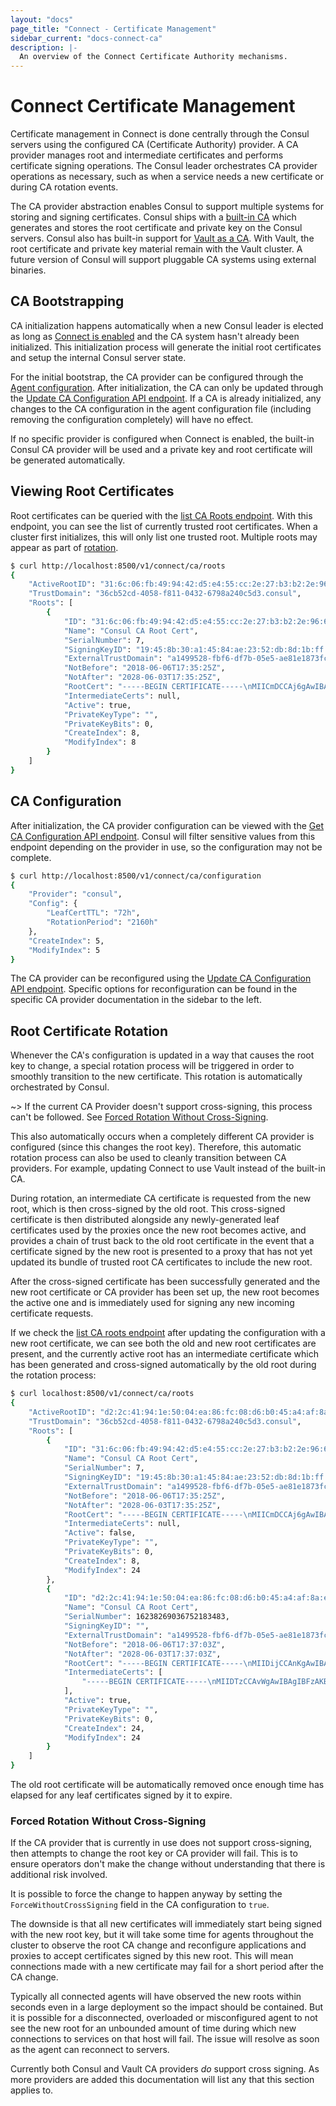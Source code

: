```yaml
---
layout: "docs"
page_title: "Connect - Certificate Management"
sidebar_current: "docs-connect-ca"
description: |-
  An overview of the Connect Certificate Authority mechanisms.
---
```


# Connect Certificate Management

Certificate management in Connect is done centrally through the Consul
servers using the configured CA (Certificate Authority) provider. A CA provider
manages root and intermediate certificates and performs certificate signing
operations. The Consul leader orchestrates CA provider operations as necessary,
such as when a service needs a new certificate or during CA rotation events.

The CA provider abstraction enables Consul to support multiple systems for
storing and signing certificates. Consul ships with a
[built-in CA](/docs/connect/ca/consul.html) which generates and stores the
root certificate and private key on the Consul servers. Consul also has
built-in support for
[Vault as a CA](/docs/connect/ca/vault.html). With Vault, the root certificate
and private key material remain with the Vault cluster. A future version of
Consul will support pluggable CA systems using external binaries.

## CA Bootstrapping

CA initialization happens automatically when a new Consul leader is elected
as long as
[Connect is enabled](/docs/connect/configuration.html#enable-connect-on-the-cluster)
and the CA system hasn't already been initialized. This initialization process
will generate the initial root certificates and setup the internal Consul server
state.

For the initial bootstrap, the CA provider can be configured through the
[Agent configuration](/docs/agent/options.html#connect_ca_config). After
initialization, the CA can only be updated through the
[Update CA Configuration API endpoint](/api/connect/ca.html#update-ca-configuration).
If a CA is already initialized, any changes to the CA configuration in the
agent configuration file (including removing the configuration completely)
will have no effect.

If no specific provider is configured when Connect is enabled, the built-in
Consul CA provider will be used and a private key and root certificate will
be generated automatically.

## Viewing Root Certificates

Root certificates can be queried with the
[list CA Roots endpoint](/api/connect/ca.html#list-ca-root-certificates).
With this endpoint, you can see the list of currently trusted root certificates.
When a cluster first initializes, this will only list one trusted root. Multiple
roots may appear as part of
[rotation](#).

```bash
$ curl http://localhost:8500/v1/connect/ca/roots
{
    "ActiveRootID": "31:6c:06:fb:49:94:42:d5:e4:55:cc:2e:27:b3:b2:2e:96:67:3e:7e",
    "TrustDomain": "36cb52cd-4058-f811-0432-6798a240c5d3.consul",
    "Roots": [
        {
            "ID": "31:6c:06:fb:49:94:42:d5:e4:55:cc:2e:27:b3:b2:2e:96:67:3e:7e",
            "Name": "Consul CA Root Cert",
            "SerialNumber": 7,
            "SigningKeyID": "19:45:8b:30:a1:45:84:ae:23:52:db:8d:1b:ff:a9:09:db:fc:2a:72:39:ae:da:11:53:f4:37:5c:de:d1:68:d8",
            "ExternalTrustDomain": "a1499528-fbf6-df7b-05e5-ae81e1873fc4",
            "NotBefore": "2018-06-06T17:35:25Z",
            "NotAfter": "2028-06-03T17:35:25Z",
            "RootCert": "-----BEGIN CERTIFICATE-----\nMIICmDCCAj6gAwIBAgIBBzAKBggqhkjOPQQDAjAWMRQwEgYDVQQDEwtDb25zdWwg\nQ0EgNzAeFw0xODA2MDYxNzM1MjVaFw0yODA2MDMxNzM1MjVaMBYxFDASBgNVBAMT\nC0NvbnN1bCBDQSA3MFkwEwYHKoZIzj0CAQYIKoZIzj0DAQcDQgAEgo09lpx63bHw\ncSXeeoSpHpHgyzX1Q8ewJ3RUg6Ie8Howbs/QBz1y/kGxsF35HXij3YrqhgQyPPx4\nbQ8FH2YR4aOCAXswggF3MA4GA1UdDwEB/wQEAwIBhjAPBgNVHRMBAf8EBTADAQH/\nMGgGA1UdDgRhBF8xOTo0NTo4YjozMDphMTo0NTo4NDphZToyMzo1MjpkYjo4ZDox\nYjpmZjphOTowOTpkYjpmYzoyYTo3MjozOTphZTpkYToxMTo1MzpmNDozNzo1Yzpk\nZTpkMTo2ODpkODBqBgNVHSMEYzBhgF8xOTo0NTo4YjozMDphMTo0NTo4NDphZToy\nMzo1MjpkYjo4ZDoxYjpmZjphOTowOTpkYjpmYzoyYTo3MjozOTphZTpkYToxMTo1\nMzpmNDozNzo1YzpkZTpkMTo2ODpkODA/BgNVHREEODA2hjRzcGlmZmU6Ly8zNmNi\nNTJjZC00MDU4LWY4MTEtMDQzMi02Nzk4YTI0MGM1ZDMuY29uc3VsMD0GA1UdHgEB\n/wQzMDGgLzAtgiszNmNiNTJjZC00MDU4LWY4MTEtMDQzMi02Nzk4YTI0MGM1ZDMu\nY29uc3VsMAoGCCqGSM49BAMCA0gAMEUCIHl6UDdouw8Fzn/oDHputAxt3UFbVg/U\nvC6jWPuqqMwmAiEAkvMadtwjtNU7m/AQRJrj1LeG3eXw7dWO8SlI2fEs0yY=\n-----END CERTIFICATE-----\n",
            "IntermediateCerts": null,
            "Active": true,
            "PrivateKeyType": "",
            "PrivateKeyBits": 0,
            "CreateIndex": 8,
            "ModifyIndex": 8
        }
    ]
}
```

## CA Configuration

After initialization, the CA provider configuration can be viewed with the
[Get CA Configuration API endpoint](/api/connect/ca.html#get-ca-configuration).
Consul will filter sensitive values from this endpoint depending on the
provider in use, so the configuration may not be complete.

```bash
$ curl http://localhost:8500/v1/connect/ca/configuration
{
    "Provider": "consul",
    "Config": {
        "LeafCertTTL": "72h",
        "RotationPeriod": "2160h"
    },
    "CreateIndex": 5,
    "ModifyIndex": 5
}
```

The CA provider can be reconfigured using the
[Update CA Configuration API endpoint](/api/connect/ca.html#update-ca-configuration).
Specific options for reconfiguration can be found in the specific
CA provider documentation in the sidebar to the left.

## Root Certificate Rotation

Whenever the CA's configuration is updated in a way that causes the root key to
change, a special rotation process will be triggered in order to smoothly
transition to the new certificate. This rotation is automatically orchestrated
by Consul.

~> If the current CA Provider doesn't support cross-signing, this process can't
be followed. See [Forced Rotation Without
Cross-Signing](#forced-rotation-without-cross-signing).

This also automatically occurs when a completely different CA provider is
configured (since this changes the root key). Therefore, this automatic rotation
process can also be used to cleanly transition between CA providers. For example,
updating Connect to use Vault instead of the built-in CA.

During rotation, an intermediate CA certificate is requested from the new root,
which is then cross-signed by the old root. This cross-signed certificate is
then distributed alongside any newly-generated leaf certificates used by the
proxies once the new root becomes active, and provides a chain of trust back to
the old root certificate in the event that a certificate signed by the new root
is presented to a proxy that has not yet updated its bundle of trusted root CA
certificates to include the new root.

After the cross-signed certificate has been successfully generated and the new root
certificate or CA provider has been set up, the new root becomes the active one
and is immediately used for signing any new incoming certificate requests.

If we check the [list CA roots
endpoint](/api/connect/ca.html#list-ca-root-certificates) after updating the
configuration with a new root certificate, we can see both the old and new root
certificates are present, and the currently active root has an intermediate
certificate which has been generated and cross-signed automatically by the old
root during the rotation process:

```bash
$ curl localhost:8500/v1/connect/ca/roots
{
    "ActiveRootID": "d2:2c:41:94:1e:50:04:ea:86:fc:08:d6:b0:45:a4:af:8a:eb:76:a0",
    "TrustDomain": "36cb52cd-4058-f811-0432-6798a240c5d3.consul",
    "Roots": [
        {
            "ID": "31:6c:06:fb:49:94:42:d5:e4:55:cc:2e:27:b3:b2:2e:96:67:3e:7e",
            "Name": "Consul CA Root Cert",
            "SerialNumber": 7,
            "SigningKeyID": "19:45:8b:30:a1:45:84:ae:23:52:db:8d:1b:ff:a9:09:db:fc:2a:72:39:ae:da:11:53:f4:37:5c:de:d1:68:d8",
            "ExternalTrustDomain": "a1499528-fbf6-df7b-05e5-ae81e1873fc4",
            "NotBefore": "2018-06-06T17:35:25Z",
            "NotAfter": "2028-06-03T17:35:25Z",
            "RootCert": "-----BEGIN CERTIFICATE-----\nMIICmDCCAj6gAwIBAgIBBzAKBggqhkjOPQQDAjAWMRQwEgYDVQQDEwtDb25zdWwg\nQ0EgNzAeFw0xODA2MDYxNzM1MjVaFw0yODA2MDMxNzM1MjVaMBYxFDASBgNVBAMT\nC0NvbnN1bCBDQSA3MFkwEwYHKoZIzj0CAQYIKoZIzj0DAQcDQgAEgo09lpx63bHw\ncSXeeoSpHpHgyzX1Q8ewJ3RUg6Ie8Howbs/QBz1y/kGxsF35HXij3YrqhgQyPPx4\nbQ8FH2YR4aOCAXswggF3MA4GA1UdDwEB/wQEAwIBhjAPBgNVHRMBAf8EBTADAQH/\nMGgGA1UdDgRhBF8xOTo0NTo4YjozMDphMTo0NTo4NDphZToyMzo1MjpkYjo4ZDox\nYjpmZjphOTowOTpkYjpmYzoyYTo3MjozOTphZTpkYToxMTo1MzpmNDozNzo1Yzpk\nZTpkMTo2ODpkODBqBgNVHSMEYzBhgF8xOTo0NTo4YjozMDphMTo0NTo4NDphZToy\nMzo1MjpkYjo4ZDoxYjpmZjphOTowOTpkYjpmYzoyYTo3MjozOTphZTpkYToxMTo1\nMzpmNDozNzo1YzpkZTpkMTo2ODpkODA/BgNVHREEODA2hjRzcGlmZmU6Ly8zNmNi\nNTJjZC00MDU4LWY4MTEtMDQzMi02Nzk4YTI0MGM1ZDMuY29uc3VsMD0GA1UdHgEB\n/wQzMDGgLzAtgiszNmNiNTJjZC00MDU4LWY4MTEtMDQzMi02Nzk4YTI0MGM1ZDMu\nY29uc3VsMAoGCCqGSM49BAMCA0gAMEUCIHl6UDdouw8Fzn/oDHputAxt3UFbVg/U\nvC6jWPuqqMwmAiEAkvMadtwjtNU7m/AQRJrj1LeG3eXw7dWO8SlI2fEs0yY=\n-----END CERTIFICATE-----\n",
            "IntermediateCerts": null,
            "Active": false,
            "PrivateKeyType": "",
            "PrivateKeyBits": 0,
            "CreateIndex": 8,
            "ModifyIndex": 24
        },
        {
            "ID": "d2:2c:41:94:1e:50:04:ea:86:fc:08:d6:b0:45:a4:af:8a:eb:76:a0",
            "Name": "Consul CA Root Cert",
            "SerialNumber": 16238269036752183483,
            "SigningKeyID": "",
            "ExternalTrustDomain": "a1499528-fbf6-df7b-05e5-ae81e1873fc4",
            "NotBefore": "2018-06-06T17:37:03Z",
            "NotAfter": "2028-06-03T17:37:03Z",
            "RootCert": "-----BEGIN CERTIFICATE-----\nMIIDijCCAnKgAwIBAgIJAOFZ66em1qC7MA0GCSqGSIb3DQEBCwUAMGIxCzAJBgNV\nBAYTAlVTMRMwEQYDVQQIDApDYWxpZm9ybmlhMRYwFAYDVQQHDA1TYW4gRnJhbmNp\nc2NvMRIwEAYDVQQKDAlIYXNoaUNvcnAxEjAQBgNVBAMMCWxvY2FsaG9zdDAeFw0x\nODA2MDYxNzM3MDNaFw0yODA2MDMxNzM3MDNaMGIxCzAJBgNVBAYTAlVTMRMwEQYD\nVQQIDApDYWxpZm9ybmlhMRYwFAYDVQQHDA1TYW4gRnJhbmNpc2NvMRIwEAYDVQQK\nDAlIYXNoaUNvcnAxEjAQBgNVBAMMCWxvY2FsaG9zdDCCASIwDQYJKoZIhvcNAQEB\nBQADggEPADCCAQoCggEBAK6ostXN6W093EpI3RDNQDwC1Gq3lPNoodL5XRaVVIBU\n3X5iC+Ttk02p67cHUguh4ZrWr3o3Dzxm+gKK0lfZLW0nNYNPAIGZWQD9zVSx1Lqt\n8X0pd+fhMV5coQrh3YIG/vy17IBTSBuRUX0mXOKjOeJJlrw1HQZ8pfm7WX6LFul2\nXszvgn5K1XR+9nhPy6K2bv99qsY0sm7AqCS2BjYBW8QmNngJOdLPdhyFh7invyXe\nPqgujc/KoA3P6e3/G7bJZ9+qoQMK8uwD7PxtA2hdQ9t0JGPsyWgzhwfBxWdBWRzV\nRvVi6Yu2tvw3QrjdeKQ5Ouw9FUb46VnTU7jTO974HjkCAwEAAaNDMEEwPwYDVR0R\nBDgwNoY0c3BpZmZlOi8vMzZjYjUyY2QtNDA1OC1mODExLTA0MzItNjc5OGEyNDBj\nNWQzLmNvbnN1bDANBgkqhkiG9w0BAQsFAAOCAQEATHgCro9VXj7JbH/tlB6f/KWf\n7r98+rlUE684ZRW9XcA9uUA6y265VPnemsC/EykPsririoh8My1jVPuEfgMksR39\n9eMDJKfutvSpLD1uQqZE8hu/hcYyrmQTFKjW71CfGIl/FKiAg7wXEw2ljLN9bxNv\nGG118wrJyMZrRvFjC2QKY025QQSJ6joNLFMpftsZrJlELtRV+nx3gMabpiDRXhIw\nJM6ti26P1PyVgGRPCOG10v+OuUtwe0IZoOqWpPJN8jzSuqZWf99uolkG0xuqLNz6\nd8qvTp1YF9tTmysgvdeGALez/02HTF035RVTsQfH9tM/+4yG1UnmjLpz3p4Fow==\n-----END CERTIFICATE-----",
            "IntermediateCerts": [
                "-----BEGIN CERTIFICATE-----\nMIIDTzCCAvWgAwIBAgIBFzAKBggqhkjOPQQDAjAWMRQwEgYDVQQDEwtDb25zdWwg\nQ0EgNzAeFw0xODA2MDYxNzM3MDNaFw0yODA2MDMxNzM3MDNaMGIxCzAJBgNVBAYT\nAlVTMRMwEQYDVQQIDApDYWxpZm9ybmlhMRYwFAYDVQQHDA1TYW4gRnJhbmNpc2Nv\nMRIwEAYDVQQKDAlIYXNoaUNvcnAxEjAQBgNVBAMMCWxvY2FsaG9zdDCCASIwDQYJ\nKoZIhvcNAQEBBQADggEPADCCAQoCggEBAK6ostXN6W093EpI3RDNQDwC1Gq3lPNo\nodL5XRaVVIBU3X5iC+Ttk02p67cHUguh4ZrWr3o3Dzxm+gKK0lfZLW0nNYNPAIGZ\nWQD9zVSx1Lqt8X0pd+fhMV5coQrh3YIG/vy17IBTSBuRUX0mXOKjOeJJlrw1HQZ8\npfm7WX6LFul2Xszvgn5K1XR+9nhPy6K2bv99qsY0sm7AqCS2BjYBW8QmNngJOdLP\ndhyFh7invyXePqgujc/KoA3P6e3/G7bJZ9+qoQMK8uwD7PxtA2hdQ9t0JGPsyWgz\nhwfBxWdBWRzVRvVi6Yu2tvw3QrjdeKQ5Ouw9FUb46VnTU7jTO974HjkCAwEAAaOC\nARswggEXMGgGA1UdDgRhBF8xOTo0NTo4YjozMDphMTo0NTo4NDphZToyMzo1Mjpk\nYjo4ZDoxYjpmZjphOTowOTpkYjpmYzoyYTo3MjozOTphZTpkYToxMTo1MzpmNDoz\nNzo1YzpkZTpkMTo2ODpkODBqBgNVHSMEYzBhgF8xOTo0NTo4YjozMDphMTo0NTo4\nNDphZToyMzo1MjpkYjo4ZDoxYjpmZjphOTowOTpkYjpmYzoyYTo3MjozOTphZTpk\nYToxMTo1MzpmNDozNzo1YzpkZTpkMTo2ODpkODA/BgNVHREEODA2hjRzcGlmZmU6\nLy8zNmNiNTJjZC00MDU4LWY4MTEtMDQzMi02Nzk4YTI0MGM1ZDMuY29uc3VsMAoG\nCCqGSM49BAMCA0gAMEUCIBp46tRDot7GFyDXu7egq7lXBvn+UUHD5MmlFvdWmtnm\nAiEAwKBzEMcLd5kCBgFHNGyksRAMh/AGdEW859aL6z0u4gM=\n-----END CERTIFICATE-----\n"
            ],
            "Active": true,
            "PrivateKeyType": "",
            "PrivateKeyBits": 0,
            "CreateIndex": 24,
            "ModifyIndex": 24
        }
    ]
}
```

The old root certificate will be automatically removed once enough time has elapsed
for any leaf certificates signed by it to expire.

### Forced Rotation Without Cross-Signing

If the CA provider that is currently in use does not support cross-signing, then
attempts to change the root key or CA provider will fail. This is to ensure
operators don't make the change without understanding that there is additional
risk involved.

It is possible to force the change to happen anyway by setting the
`ForceWithoutCrossSigning` field in the CA configuration to `true`.

The downside is that all new certificates will immediately start being signed
with the new root key, but it will take some time for agents throughout the
cluster to observe the root CA change and reconfigure applications and proxies
to accept certificates signed by this new root. This will mean connections made
with a new certificate may fail for a short period after the CA change.

Typically all connected agents will have observed the new roots within seconds
even in a large deployment so the impact should be contained. But it is possible
for a disconnected, overloaded or misconfigured agent to not see the new root
for an unbounded amount of time during which new connections to services on that
host will fail. The issue will resolve as soon as the agent can reconnect to
servers.

Currently both Consul and Vault CA providers _do_ support cross signing. As more
providers are added this documentation will list any that this section applies
to.